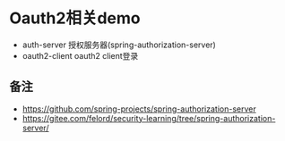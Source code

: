 # Oauth2相关demo

- auth-server 授权服务器(spring-authorization-server)
- oauth2-client oauth2 client登录

## 备注
- https://github.com/spring-projects/spring-authorization-server
- https://gitee.com/felord/security-learning/tree/spring-authorization-server/